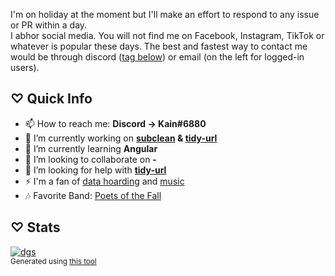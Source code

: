 I'm on holiday at the moment but I'll make an effort to respond to any issue or PR within a day.  
I abhor social media. You will not find me on Facebook, Instagram, TikTok or whatever is popular these days. The best and fastest way to contact me would be through discord ([tag below](#-quick-info)) or email (on the left for logged-in users).   

## ♡ Quick Info 
  
- 📫 How to reach me: **Discord → Kain#6880**  
- 🔭 I’m currently working on **[subclean](https://github.com/DrKain/subclean) & [tidy-url](https://github.com/DrKain/tidy-url)**
- 🌱 I’m currently learning **Angular**  
- 👯 I’m looking to collaborate on **-**   
- 🤔 I’m looking for help with **[tidy-url](https://github.com/DrKain/tidy-url)**  
- ⚡ I'm a fan of [data hoarding](https://www.reddit.com/r/DataHoarder/) and [music](https://www.last.fm/user/KainSir)    
- 🎶 Favorite Band: [Poets of the Fall](https://open.spotify.com/artist/1AZ30JnvQU1pbX6sbRE0Yn)  

## ♡ Stats  
  
[![dgs](https://github-readme-stats.vercel.app/api?username=DrKain&show_icons=true&hide_border=false&include_all_commits=true&hide=contribs)](https://github.com/DrKain)  
<sup> Generated using [this tool](https://github.com/anuraghazra/github-readme-stats)</sup>  
